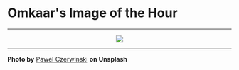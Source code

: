 # Omkaar's Image of the Hour

---

<div align="center">

<a href="https://unsplash.com/photos/abstract-curves-and-light-create-a-captivating-composition-fBHi6X6B4tA">
  <img src="https://images.unsplash.com/photo-1744457167261-a8ab993010fd?crop=entropy&cs=tinysrgb&fit=max&fm=jpg&ixid=M3w3NjA2Nzh8MHwxfHJhbmRvbXx8fHx8fHx8fDE3NTMwMDIwMDB8&ixlib=rb-4.1.0&q=80&w=1080" style="max-width:100%; height:auto;">
</a>



</div>

---

**Photo by** [Pawel Czerwinski](https://unsplash.com/@pawel_czerwinski) **on Unsplash**
